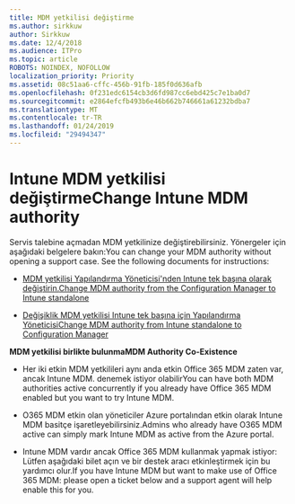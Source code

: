 ```yaml
---
title: MDM yetkilisi değiştirme
ms.author: sirkkuw
author: Sirkkuw
ms.date: 12/4/2018
ms.audience: ITPro
ms.topic: article
ROBOTS: NOINDEX, NOFOLLOW
localization_priority: Priority
ms.assetid: 08c51aa6-cffc-456b-91fb-185f0d636afb
ms.openlocfilehash: 0f231edc6154cb3d6fd987cc6ebd425c7e1ba0d7
ms.sourcegitcommit: e2864efcfb493b6e46b662b746661a61232bdba7
ms.translationtype: MT
ms.contentlocale: tr-TR
ms.lasthandoff: 01/24/2019
ms.locfileid: "29494347"
---
```

# <a name="change-intune-mdm-authority"></a><span data-ttu-id="fe682-102">Intune MDM yetkilisi değiştirme</span><span class="sxs-lookup"><span data-stu-id="fe682-102">Change Intune MDM authority</span></span>

<span data-ttu-id="fe682-p101">Servis talebine açmadan MDM yetkilinize değiştirebilirsiniz. Yönergeler için aşağıdaki belgelere bakın:</span><span class="sxs-lookup"><span data-stu-id="fe682-p101">You can change your MDM authority without opening a support case. See the following documents for instructions:</span></span>
  
- [<span data-ttu-id="fe682-105">MDM yetkilisi Yapılandırma Yöneticisi'nden Intune tek başına olarak değiştirin.</span><span class="sxs-lookup"><span data-stu-id="fe682-105">Change MDM authority from the Configuration Manager to Intune standalone</span></span>](https://docs.microsoft.com/sccm/mdm/deploy-use/migrate-change-mdm-authority)
    
- [<span data-ttu-id="fe682-106">Değişiklik MDM yetkilisi Intune tek başına için Yapılandırma Yöneticisi</span><span class="sxs-lookup"><span data-stu-id="fe682-106">Change MDM authority from Intune standalone to Configuration Manager</span></span>](https://docs.microsoft.com/sccm/mdm/deploy-use/change-mdm-authority)
    
 <span data-ttu-id="fe682-107">**MDM yetkilisi birlikte bulunma**</span><span class="sxs-lookup"><span data-stu-id="fe682-107">**MDM Authority Co-Existence**</span></span>
  
- <span data-ttu-id="fe682-108">Her iki etkin MDM yetkilileri aynı anda etkin Office 365 MDM zaten var, ancak Intune MDM. denemek istiyor olabilir</span><span class="sxs-lookup"><span data-stu-id="fe682-108">You can have both MDM authorities active concurrently if you already have Office 365 MDM enabled but you want to try Intune MDM.</span></span>
    
- <span data-ttu-id="fe682-109">O365 MDM etkin olan yöneticiler Azure portalından etkin olarak Intune MDM basitçe işaretleyebilirsiniz.</span><span class="sxs-lookup"><span data-stu-id="fe682-109">Admins who already have O365 MDM active can simply mark Intune MDM as active from the Azure portal.</span></span>
    
- <span data-ttu-id="fe682-110">Intune MDM vardır ancak Office 365 MDM kullanmak yapmak istiyor: Lütfen aşağıdaki bilet açın ve bir destek aracı etkinleştirmek için bu yardımcı olur.</span><span class="sxs-lookup"><span data-stu-id="fe682-110">If you have Intune MDM but want to make use of Office 365 MDM: please open a ticket below and a support agent will help enable this for you.</span></span>
    


